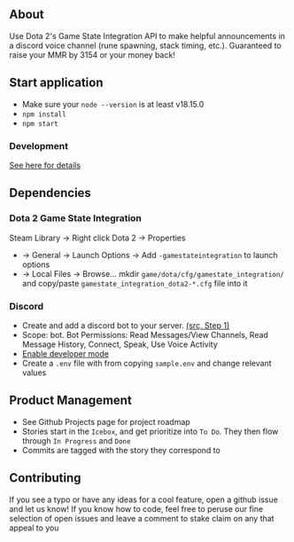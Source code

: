 ## About

Use Dota 2's Game State Integration API to make helpful announcements in a discord voice channel (rune spawning, stack timing, etc.). Guaranteed to raise your MMR by 3154 or your money back!

## Start application

-   Make sure your `node --version` is at least v18.15.0
-   `npm install`
-   `npm start`

### Development

[See here for details](./development.md)

## Dependencies

### Dota 2 Game State Integration

Steam Library -> Right click Dota 2 -> Properties

-   -> General -> Launch Options -> Add `-gamestateintegration` to launch options
-   -> Local Files -> Browse... mkdir `game/dota/cfg/gamestate_integration/` and copy/paste `gamestate_integration_dota2-*.cfg` file into it

### Discord

-   Create and add a discord bot to your server. [(src, Step 1)](https://www.digitalocean.com/community/tutorials/how-to-build-a-discord-bot-with-node-js)
-   Scope: bot. Bot Permissions: Read Messages/View Channels, Read Message History, Connect, Speak, Use Voice Activity
-   [Enable developer mode](https://support.discord.com/hc/en-us/articles/206346498)
-   Create a `.env` file with from copying `sample.env` and change relevant values

## Product Management

-   See Github Projects page for project roadmap
-   Stories start in the `Icebox`, and get prioritize into `To Do`. They then flow through `In Progress` and `Done`
-   Commits are tagged with the story they correspond to

## Contributing

If you see a typo or have any ideas for a cool feature, open a github issue and let us know! If you know how to code, feel free to peruse our fine selection of open issues and leave a comment to stake claim on any that appeal to you
